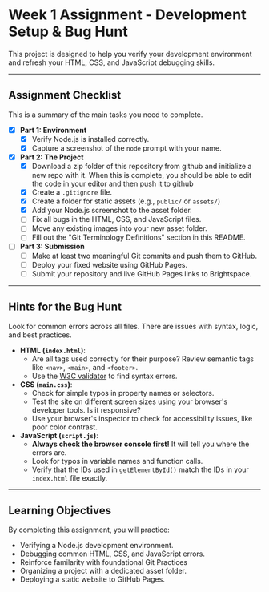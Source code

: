 # Week 1 Assignment - Development Setup & Bug Hunt

This project is designed to help you verify your development environment and refresh your HTML, CSS, and JavaScript debugging skills.

---

## Assignment Checklist

This is a summary of the main tasks you need to complete.

- [x] **Part 1: Environment**
  - [x] Verify Node.js is installed correctly.
  - [x] Capture a screenshot of the `node` prompt with your name.
- [x] **Part 2: The Project**
  - [x] Download a zip folder of this repository from github and initialize a new repo with it. When this is complete, you should be able to edit the code in your editor and then push it to github
  - [x] Create a `.gitignore` file.
  - [x] Create a folder for static assets (e.g., `public/` or `assets/`)
  - [x] Add your Node.js screenshot to the asset folder.
  - [ ] Fix all bugs in the HTML, CSS, and JavaScript files.
  - [ ] Move any existing images into your new asset folder.
  - [ ] Fill out the "Git Terminology Definitions" section in this README.
- [ ] **Part 3: Submission**
  - [ ] Make at least two meaningful Git commits and push them to GitHub.
  - [ ] Deploy your fixed website using GitHub Pages.
  - [ ] Submit your repository and live GitHub Pages links to Brightspace.

---

## Hints for the Bug Hunt

Look for common errors across all files. There are issues with syntax, logic, and best practices.

- **HTML (`index.html`)**:
  - Are all tags used correctly for their purpose? Review semantic tags like `<nav>`, `<main>`, and `<footer>`.
  - Use the [W3C validator](https://validator.w3.org/) to find syntax errors.
- **CSS (`main.css`)**:
  - Check for simple typos in property names or selectors.
  - Test the site on different screen sizes using your browser's developer tools. Is it responsive?
  - Use your browser's inspector to check for accessibility issues, like poor color contrast.
- **JavaScript (`script.js`)**:
  - **Always check the browser console first!** It will tell you where the errors are.
  - Look for typos in variable names and function calls.
  - Verify that the IDs used in `getElementById()` match the IDs in your `index.html` file exactly.

---

## Learning Objectives

By completing this assignment, you will practice:

- Verifying a Node.js development environment.
- Debugging common HTML, CSS, and JavaScript errors.
- Reinforce familarity with foundational Git Practices
- Organizing a project with a dedicated asset folder.
- Deploying a static website to GitHub Pages.
